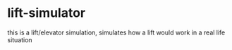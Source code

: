 # lift-simulator
this is a lift/elevator simulation, simulates how a lift would work in a real life situation
